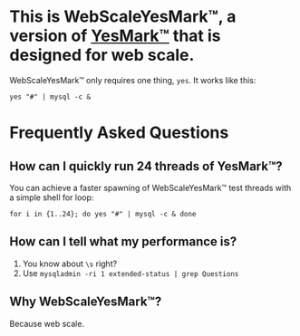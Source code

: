 # This is WebScaleYesMark™, a version of [YesMark™](http://github.com/jeremycole/yesmark) that is designed for web scale.

WebScaleYesMark™ only requires one thing, `yes`. It works like this:

    yes "#" | mysql -c &

# Frequently Asked Questions

## How can I quickly run 24 threads of YesMark™?

You can achieve a faster spawning of WebScaleYesMark™ test threads with a simple shell for loop:

    for i in {1..24}; do yes "#" | mysql -c & done

## How can I tell what my performance is?

1. You know about `\s` right?
2. Use `mysqladmin -ri 1 extended-status | grep Questions`

## Why WebScaleYesMark™?

Because web scale.
